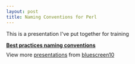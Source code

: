 ```yaml
---
layout: post
title: Naming Conventions for Perl
---
```


This is a presentation I've put together for training

<div style="width:425px" id="ss_8497119"> <strong style="display:block;margin:12px 0 4px"><a href="http://www.slideshare.net/bluescreen10/best-practices-naming-conventions" title="Best practices naming conventions">Best practices naming conventions</a></strong> <object data="http://www.slideshare.net/slideshow/embed_code/8497119" width="425" height="355" /> <div style="padding:5px 0 12px"> View more <a href="http://www.slideshare.net/">presentations</a> from <a href="http://www.slideshare.net/bluescreen10" target="_blank">bluescreen10</a> </div> </div>